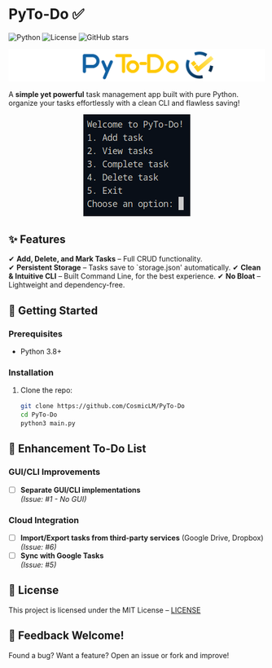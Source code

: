 



#  PyTo-Do ✅

![Python](https://img.shields.io/badge/Python-3.8%2B-blue)
![License](https://img.shields.io/badge/License-MIT-green)
![GitHub stars](https://img.shields.io/github/stars/yourusername/to-do-app?style=social)

![alt text](/assets/Py-ToDoLogo.png)

A **simple yet powerful** task management app built with pure Python. organize your tasks effortlessly with a clean CLI and flawless saving!

<p align="center">
  <img src="/assets/image.png">
</p>

## ✨ Features  
✔ **Add, Delete, and Mark Tasks** – Full CRUD functionality.  
✔ **Persistent Storage** – Tasks save to `storage.json' automatically.
✔ **Clean & Intuitive CLI** – Built Command Line, for the best experience.
✔ **No Bloat** – Lightweight and dependency-free.  

## 🚀 Getting Started  

### Prerequisites  
- Python 3.8+    

### Installation  
1. Clone the repo:  
   ```bash
   git clone https://github.com/CosmicLM/PyTo-Do
   cd PyTo-Do
   python3 main.py
   ```

## 🚀 Enhancement To-Do List

### GUI/CLI Improvements
- [ ] **Separate GUI/CLI implementations**  
  *(Issue: #1 - No GUI)*  

### Cloud Integration
- [ ] **Import/Export tasks from third-party services** (Google Drive, Dropbox)  
  *(Issue: #6)*  
- [ ] **Sync with Google Tasks**  
  *(Issue: #5)*  

## 📜 License
This project is licensed under the MIT License –  [LICENSE](https://github.com/CosmicLM/PyTo-Do/blob/main/LICENSE)


## 💬 Feedback Welcome!
Found a bug? Want a feature? Open an issue or fork and improve!

